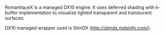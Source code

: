 RomantiqueX is a managed DX10 engine. It uses deferred shading with k-buffer implementation to visualize lighted transparent and translucent surfaces.

DX10 managed wrapper used is SlimDX (http://slimdx.mdxinfo.com/).